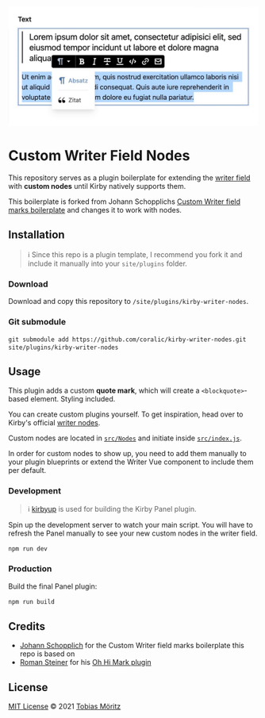 ![Quote node for the Kirby writer field](./writer-custom-quote-node.png)

# Custom Writer Field Nodes

This repository serves as a plugin boilerplate for extending the [writer field](https://getkirby.com/docs/reference/panel/fields/writer) with **custom nodes** until Kirby natively supports them.

This boilerplate is forked from Johann Schopplichs [Custom Writer field marks boilerplate](https://github.com/johannschopplich/kirby-writer-marks) and changes it to work with nodes.

## Installation

> ℹ️ Since this repo is a plugin template, I recommend you fork it and include it manually into your `site/plugins` folder.

### Download

Download and copy this repository to `/site/plugins/kirby-writer-nodes`.

### Git submodule

```
git submodule add https://github.com/coralic/kirby-writer-nodes.git site/plugins/kirby-writer-nodes
```

## Usage

This plugin adds a custom **quote mark**, which will create a `<blockquote>`-based element. Styling included.

You can create custom plugins yourself. To get inspiration, head over to Kirby's official [writer nodes](https://github.com/getkirby/kirby/tree/master/panel/src/components/Forms/Writer/Nodes).

Custom nodes are located in [`src/Nodes`](./src/Nodes) and initiate inside [`src/index.js`](./src/index.js).

In order for custom nodes to show up, you need to add them manually to your plugin blueprints or extend the Writer Vue component to include them per default.

### Development

> ℹ️ [kirbyup](https://github.com/johannschopplich/kirbyup) is used for building the Kirby Panel plugin.

Spin up the development server to watch your main script. You will have to refresh the Panel manually to see your new custom nodes in the writer field.

```bash
npm run dev
```

### Production

Build the final Panel plugin:

```bash
npm run build
```

## Credits

- [Johann Schopplich](https://github.com/johannschopplich) for the Custom Writer field marks boilerplate this repo is based on
- [Roman Steiner](https://github.com/rasteiner) for his [Oh Hi Mark plugin](https://github.com/rasteiner/oh-hi-mark)

## License

[MIT License](./LICENSE) © 2021 [Tobias Möritz](https://github.com/tobimori)
